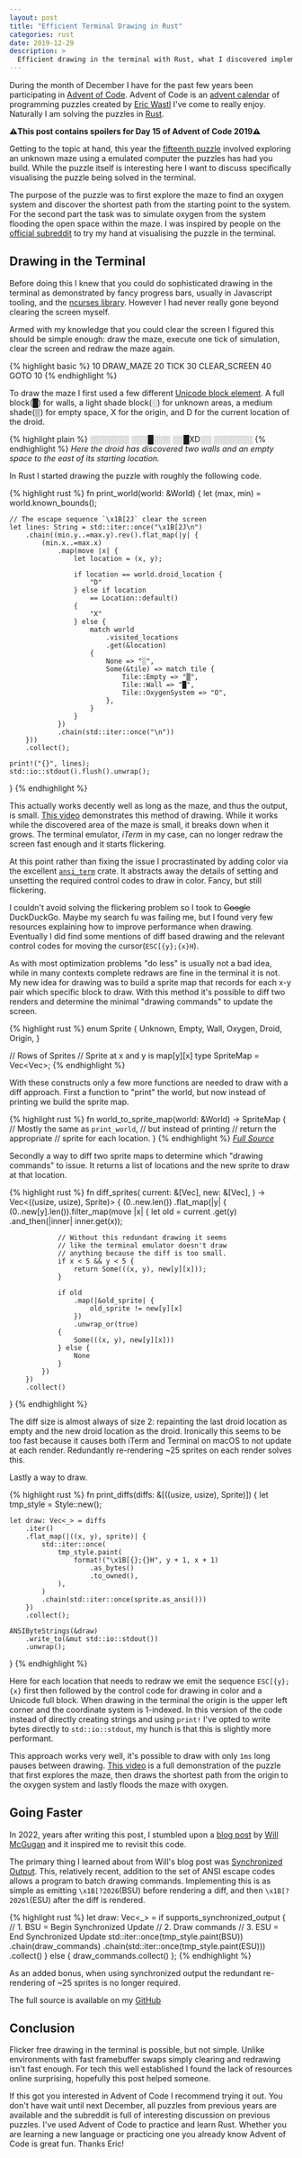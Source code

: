 ```yaml
---
layout: post
title: "Efficient Terminal Drawing in Rust"
categories: rust
date: 2019-12-29
description: >
  Efficient drawing in the terminal with Rust, what I discovered implementing realtime terminal visualizations.
---
```


During the month of December I have for the past few years been participating in [Advent of Code](https://adventofcode.com/). Advent of Code is an [advent calendar](https://en.wikipedia.org/wiki/Advent_calendar) of programming puzzles created by [Eric Wastl](http://was.tl/) I've come to really enjoy. Naturally I am solving the puzzles in [Rust](https://www.rust-lang.org/).

**⚠️This post contains spoilers for Day 15 of Advent of Code 2019⚠️**

Getting to the topic at hand, this year the [fifteenth puzzle](https://adventofcode.com/2019/day/15) involved exploring an unknown maze using a emulated computer the puzzles has had you build. While the puzzle itself is interesting here I want to discuss specifically visualising the puzzle being solved in the terminal.

The purpose of the puzzle was to first explore the maze to find an oxygen system and discover the shortest path from the starting point to the system. For the second part the task was to simulate oxygen from the system flooding the open space within the maze. I was inspired by people on the [official subreddit](https://www.reddit.com/r/adventofcode/) to try my hand at visualising the puzzle in the terminal.

## Drawing in the Terminal

Before doing this I knew that you could do sophisticated drawing in the terminal as demonstrated by fancy progress bars, usually in Javascript tooling, and the [ncurses library](https://en.wikipedia.org/wiki/Ncurses). However I had never really gone beyond clearing the screen myself.

Armed with my knowledge that you could clear the screen I figured this should be simple enough: draw the maze, execute one tick of simulation, clear the screen and redraw the maze again.

{% highlight basic %}
10 DRAW_MAZE
20 TICK
30 CLEAR_SCREEN
40 GOTO 10
{% endhighlight %}

To draw the maze I first used a few different [Unicode block element](https://www.unicode.org/charts/PDF/U2580.pdf). A full block(█) for walls, a light shade block(░) for unknown areas, a medium shade(▒) for empty space, X for the origin, and D for the current location of the droid.

{% highlight plain %}
░░░░░░░
░░░█░░░
░░█XD░░
░░░░░░░
{% endhighlight %}
_Here the droid has discovered two walls and an empty space to the east of its starting location._

In Rust I started drawing the puzzle with roughly the following code.

{% highlight rust %}
fn print_world(world: &World) {
    let (max, min) = world.known_bounds();

    // The escape sequence `\x1B[2J` clear the screen
    let lines: String = std::iter::once("\x1B[2J\n")
        .chain((min.y..=max.y).rev().flat_map(|y| {
            (min.x..=max.x)
                .map(move |x| {
                    let location = (x, y);

                    if location == world.droid_location {
                        "D"
                    } else if location
                        == Location::default()
                    {
                        "X"
                    } else {
                        match world
                            .visited_locations
                            .get(&location)
                        {
                            None => "░",
                            Some(&tile) => match tile {
                                Tile::Empty => "▒",
                                Tile::Wall => "█",
                                Tile::OxygenSystem => "O",
                            },
                        }
                    }
                })
                .chain(std::iter::once("\n"))
        }))
        .collect();

    print!("{}", lines);
    std::io::stdout().flush().unwrap();
}
{% endhighlight %}

This actually works decently well as long as the maze, and thus the output, is small. [This video](https://www.youtube.com/watch?v=VV9SFoJfnMg) demonstrates this method of drawing. While it works while the discovered area of the maze is small, it breaks down when it grows. The terminal emulator, _iTerm_ in my case, can no longer redraw the screen fast enough and it starts flickering.

At this point rather than fixing the issue I procrastinated by adding color via the excellent [`ansi_term`](https://crates.io/crates/ansi_term) crate. It abstracts away the details of setting and unsetting the required control codes to draw in color. Fancy, but still flickering.


I couldn't avoid solving the flickering problem so I took to ~~Google~~ DuckDuckGo. Maybe my search fu was failing me, but I found very few resources explaining how to improve performance when drawing. Eventually I did find some mentions of diff based drawing and the relevant control codes for moving the cursor(`ESC[{y};{x}H`).

As with most optimization problems "do less" is usually not a bad idea, while in many contexts complete redraws are fine in the terminal it is not. My new idea for drawing was to build a sprite map that records for each x-y pair which specific block to draw. With this method it's possible to diff two renders and determine the minimal "drawing commands" to update the screen.


{% highlight rust %}
enum Sprite {
    Unknown,
    Empty,
    Wall,
    Oxygen,
    Droid,
    Origin,
}

// Rows of Sprites
// Sprite at x and y is map[y][x]
type SpriteMap = Vec<Vec<Sprite>>;
{% endhighlight %}

With these constructs only a few more functions are needed to draw with a diff approach. First a function to "print" the world, but now instead of printing we build the sprite map.

{% highlight rust %}
fn world_to_sprite_map(world: &World) -> SpriteMap {
   // Mostly the same as `print_world`,
   // but instead of printing
   // return the appropriate
   // sprite for each location.
}
{% endhighlight %}
_[Full Source](https://github.com/k0nserv/advent-of-rust-2019/blob/005155fd22903b0fe7dbef86efa5b3919ca4a946/examples/day15.rs#L39-L96)_

Secondly a way to diff two sprite maps to determine which "drawing commands" to issue. It returns a list of locations and the new sprite to draw at that location.

{% highlight rust %}
fn diff_sprites(
    current: &[Vec<Sprite>],
    new: &[Vec<Sprite>],
) -> Vec<((usize, usize), Sprite)> {
    (0..new.len())
        .flat_map(|y| {
            (0..new[y].len()).filter_map(move |x| {
                let old = current
                    .get(y)
                    .and_then(|inner| inner.get(x));


                // Without this redundant drawing it seems
                // like the terminal emulator doesn't draw
                // anything because the diff is too small.
                if x < 5 && y < 5 {
                    return Some(((x, y), new[y][x]));
                }

                if old
                    .map(|&old_sprite| {
                        old_sprite != new[y][x]
                    })
                    .unwrap_or(true)
                {
                    Some(((x, y), new[y][x]))
                } else {
                    None
                }
            })
        })
        .collect()
}
{% endhighlight %}

The diff size is almost always of size 2: repainting the last droid location as empty and the new droid location as the droid. Ironically this seems to be too fast because it causes both iTerm and Terminal on macOS to not update at each render. Redundantly re-rendering ~25 sprites on each render solves this.

Lastly a way to draw.

{% highlight rust %}
fn print_diffs(diffs: &[((usize, usize), Sprite)]) {
    let tmp_style = Style::new();

    let draw: Vec<_> = diffs
        .iter()
        .flat_map(|((x, y), sprite)| {
            std::iter::once(
                tmp_style.paint(
                    format!("\x1B[{};{}H", y + 1, x + 1)
                        .as_bytes()
                        .to_owned(),
                ),
            )
            .chain(std::iter::once(sprite.as_ansi()))
        })
        .collect();

    ANSIByteStrings(&draw)
        .write_to(&mut std::io::stdout())
        .unwrap();
}
{% endhighlight %}

Here for each location that needs to redraw we emit the sequence `ESC[{y};{x}` first then followed by the control code for drawing in color and a Unicode full block. When drawing in the terminal the origin is the upper left corner and the coordinate system is 1-indexed. In this version of the code instead of directly creating strings and using `print!` I've opted to write bytes directly to `std::io::stdout`, my hunch is that this is slightly more performant.

This approach works very well, it's possible to draw with only `1ms` long pauses between drawing. [This video](https://www.youtube.com/watch?v=q3ysisqmpwA) is a full demonstration of the puzzle that first explores the maze, then draws the shortest path from the origin to the oxygen system and lastly floods the maze with oxygen.

## Going Faster

In 2022, years after writing this post, I stumbled upon a [blog post](https://www.textualize.io/blog/posts/7-things-about-terminals) by [Will McGugan](https://twitter.com/willmcgugan) and it inspired me to revisit this code.

The primary thing I learned about from Will's blog post was [Synchronized Output](https://gist.github.com/christianparpart/d8a62cc1ab659194337d73e399004036). This, relatively recent, addition to the set of ANSI escape codes allows a program to batch drawing commands. Implementing this is as simple as emitting `\x1B[?2026`(BSU) before rendering a diff, and then `\x1B[?2026l`(ESU) after the diff is rendered.

{% highlight rust %}
let draw: Vec<_> = if supports_synchronized_output {
    // 1. BSU = Begin Synchronized Update
    // 2. Draw commands
    // 3. ESU = End Synchronized Update
    std::iter::once(tmp_style.paint(BSU))
        .chain(draw_commands)
        .chain(std::iter::once(tmp_style.paint(ESU)))
        .collect()
} else {
    draw_commands.collect()
};
{% endhighlight %}

As an added bonus, when using synchronized output the redundant re-rendering of ~25 sprites is no longer required. 



The full source is available on my [GitHub](https://github.com/k0nserv/advent-of-rust-2019/blob/005155fd22903b0fe7dbef86efa5b3919ca4a946/examples/day15.rs)

## Conclusion

Flicker free drawing in the terminal is possible, but not simple. Unlike environments with fast framebuffer swaps simply clearing and redrawing isn't fast enough. For tech this well established I found the lack of resources online surprising, hopefully this post helped someone.

If this got you interested in Advent of Code I recommend trying it out. You don't have wait until next December, all puzzles from previous years are available and the subreddit is full of interesting discussion on previous puzzles. I've used Advent of Code to practice and learn Rust. Whether you are learning a new language or practicing one you already know Advent of Code is great fun. Thanks Eric!


